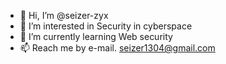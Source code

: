 - 👋 Hi, I’m @seizer-zyx
- 👀 I’m interested in Security in cyberspace
- 🌱 I’m currently learning Web security
- 📫 Reach me by e-mail. seizer1304@gmail.com

<!---
seizer-zyx/seizer-zyx is a ✨ special ✨ repository because its `README.md` (this file) appears on your GitHub profile.
You can click the Preview link to take a look at your changes.
--->
